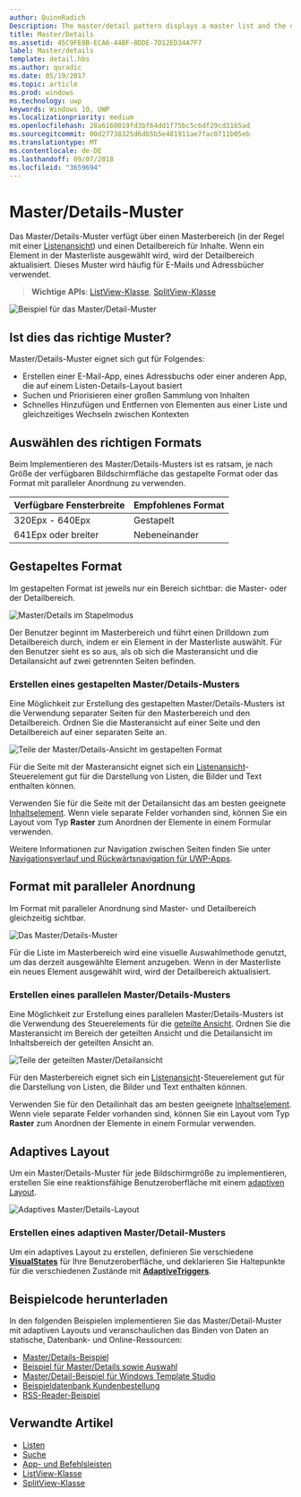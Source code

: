 ```yaml
---
author: QuinnRadich
Description: The master/detail pattern displays a master list and the details for the currently selected item. This pattern is frequently used for email and contact lists/address books.
title: Master/Details
ms.assetid: 45C9FE8B-ECA6-44BF-8DDE-7D12ED34A7F7
label: Master/details
template: detail.hbs
ms.author: quradic
ms.date: 05/19/2017
ms.topic: article
ms.prod: windows
ms.technology: uwp
keywords: Windows 10, UWP
ms.localizationpriority: medium
ms.openlocfilehash: 28a6160019fd3bf64dd1f75bc5c6df29cd3165ad
ms.sourcegitcommit: 00d27738325d6db5b5e481911ae7fac0711b05eb
ms.translationtype: MT
ms.contentlocale: de-DE
ms.lasthandoff: 09/07/2018
ms.locfileid: "3659694"
---
```

# <a name="masterdetails-pattern"></a>Master/Details-Muster

 

Das Master/Details-Muster verfügt über einen Masterbereich (in der Regel mit einer [Listenansicht](lists.md)) und einen Detailbereich für Inhalte. Wenn ein Element in der Masterliste ausgewählt wird, wird der Detailbereich aktualisiert. Dieses Muster wird häufig für E-Mails und Adressbücher verwendet.

> **Wichtige APIs**: [ListView-Klasse](https://docs.microsoft.com/en-us/uwp/api/Windows.UI.Xaml.Controls.ListView), [SplitView-Klasse](https://docs.microsoft.com/en-us/uwp/api/windows.ui.xaml.controls.splitview)

![Beispiel für das Master/Detail-Muster](images/HIGSecOne_MasterDetail.png)

## <a name="is-this-the-right-pattern"></a>Ist dies das richtige Muster?

Master/Details-Muster eignet sich gut für Folgendes:

-   Erstellen einer E-Mail-App, eines Adressbuchs oder einer anderen App, die auf einem Listen-Details-Layout basiert
-   Suchen und Priorisieren einer großen Sammlung von Inhalten
-   Schnelles Hinzufügen und Entfernen von Elementen aus einer Liste und gleichzeitiges Wechseln zwischen Kontexten

## <a name="choose-the-right-style"></a>Auswählen des richtigen Formats

Beim Implementieren des Master/Details-Musters ist es ratsam, je nach Größe der verfügbaren Bildschirmfläche das gestapelte Format oder das Format mit paralleler Anordnung zu verwenden.

| Verfügbare Fensterbreite | Empfohlenes Format |
|------------------------|-------------------|
| 320Epx - 640Epx        | Gestapelt           |
| 641Epx oder breiter       | Nebeneinander      |

 
## <a name="stacked-style"></a>Gestapeltes Format

Im gestapelten Format ist jeweils nur ein Bereich sichtbar: die Master- oder der Detailbereich.

![Master/Details im Stapelmodus](images/patterns-md-stacked.png)

Der Benutzer beginnt im Masterbereich und führt einen Drilldown zum Detailbereich durch, indem er ein Element in der Masterliste auswählt. Für den Benutzer sieht es so aus, als ob sich die Masteransicht und die Detailansicht auf zwei getrennten Seiten befinden.

### <a name="create-a-stacked-masterdetails-pattern"></a>Erstellen eines gestapelten Master/Details-Musters

Eine Möglichkeit zur Erstellung des gestapelten Master/Details-Musters ist die Verwendung separater Seiten für den Masterbereich und den Detailbereich. Ordnen Sie die Masteransicht auf einer Seite und den Detailbereich auf einer separaten Seite an.

![Teile der Master/Details-Ansicht im gestapelten Format](images/patterns-md-stacked-parts.png)

Für die Seite mit der Masteransicht eignet sich ein [Listenansicht](lists.md)-Steuerelement gut für die Darstellung von Listen, die Bilder und Text enthalten können. 

Verwenden Sie für die Seite mit der Detailansicht das am besten geeignete [Inhaltselement](../layout/layout-panels.md). Wenn viele separate Felder vorhanden sind, können Sie ein Layout vom Typ **Raster** zum Anordnen der Elemente in einem Formular verwenden.

Weitere Informationen zur Navigation zwischen Seiten finden Sie unter [Navigationsverlauf und Rückwärtsnavigation für UWP-Apps](../basics/navigation-history-and-backwards-navigation.md).

## <a name="side-by-side-style"></a>Format mit paralleler Anordnung

Im Format mit paralleler Anordnung sind Master- und Detailbereich gleichzeitig sichtbar.

![Das Master/Details-Muster](images/patterns-masterdetail-400x227.png)

Für die Liste im Masterbereich wird eine visuelle Auswahlmethode genutzt, um das derzeit ausgewählte Element anzugeben. Wenn in der Masterliste ein neues Element ausgewählt wird, wird der Detailbereich aktualisiert.

### <a name="create-a-side-by-side-masterdetails-pattern"></a>Erstellen eines parallelen Master/Details-Musters

Eine Möglichkeit zur Erstellung eines parallelen Master/Details-Musters ist die Verwendung des Steuerelements für die [geteilte Ansicht](split-view.md). Ordnen Sie die Masteransicht im Bereich der geteilten Ansicht und die Detailansicht im Inhaltsbereich der geteilten Ansicht an.

![Teile der geteilten Master/Detailansicht](images/patterns_md_splitview_parts.png)

Für den Masterbereich eignet sich ein [Listenansicht](lists.md)-Steuerelement gut für die Darstellung von Listen, die Bilder und Text enthalten können.

Verwenden Sie für den Detailinhalt das am besten geeignete [Inhaltselement](../layout/layout-panels.md). Wenn viele separate Felder vorhanden sind, können Sie ein Layout vom Typ **Raster** zum Anordnen der Elemente in einem Formular verwenden.

## <a name="adaptive-layout"></a>Adaptives Layout

Um ein Master/Details-Muster für jede Bildschirmgröße zu implementieren, erstellen Sie eine reaktionsfähige Benutzeroberfläche mit einem [adaptiven Layout](../layout/layouts-with-xaml.md).

![Adaptives Master/Details-Layout](images/patterns_masterdetail.png)

### <a name="create-an-adaptive-masterdetails-pattern"></a>Erstellen eines adaptiven Master/Detail-Musters
Um ein adaptives Layout zu erstellen, definieren Sie verschiedene [**VisualStates**](https://docs.microsoft.com/en-us/uwp/api/windows.ui.xaml.visualstate) für Ihre Benutzeroberfläche, und deklarieren Sie Haltepunkte für die verschiedenen Zustände mit [**AdaptiveTriggers**](https://docs.microsoft.com/en-us/uwp/api/Windows.UI.Xaml.AdaptiveTrigger).

## <a name="get-the-sample-code"></a>Beispielcode herunterladen

In den folgenden Beispielen implementieren Sie das Master/Detail-Muster mit adaptiven Layouts und veranschaulichen das Binden von Daten an statische, Datenbank- und Online-Ressourcen: 
- [Master/Details-Beispiel](https://github.com/Microsoft/Windows-universal-samples/tree/master/Samples/XamlMasterDetail) 
- [Beispiel für Master/Details sowie Auswahl](https://github.com/Microsoft/Windows-universal-samples/tree/master/Samples/XamlListView)
- [Master/Detail-Beispiel für Windows Template Studio](https://github.com/Microsoft/WindowsTemplateStudio/tree/master/templates/Uwp/Pages/MasterDetail)
- [Beispieldatenbank Kundenbestellung](https://github.com/Microsoft/Windows-appsample-customers-orders-database)
- [RSS-Reader-Beispiel](https://github.com/Microsoft/Windows-appsample-rssreader)

## <a name="related-articles"></a>Verwandte Artikel

- [Listen](lists.md)
- [Suche](search.md)
- [App- und Befehlsleisten](app-bars.md)
- [ListView-Klasse](https://docs.microsoft.com/en-us/uwp/api/Windows.UI.Xaml.Controls.ListView)
- [SplitView-Klasse](https://docs.microsoft.com/en-us/uwp/api/windows.ui.xaml.controls.splitview)
